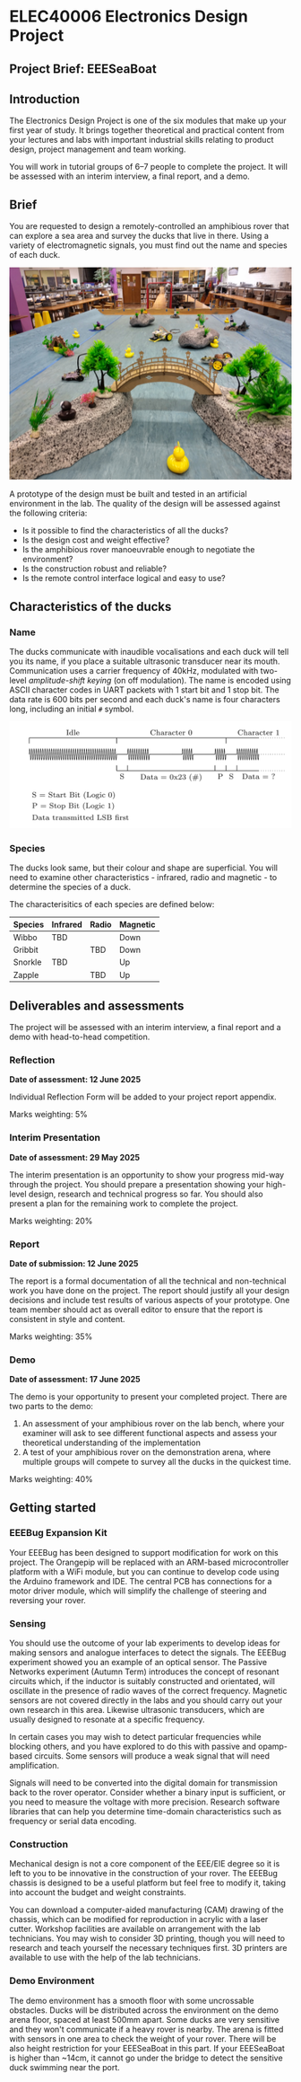 # ELEC40006 Electronics Design Project 
## Project Brief: EEESeaBoat
	
## Introduction
	
The Electronics Design Project is one of the six modules that make up your first year of study.
It brings together theoretical and practical content from your lectures and labs with important industrial skills relating to product design, project management and team working.
		
You will work in tutorial groups of 6–7 people to complete the project.
It will be assessed with an interim interview, a final report, and a demo.
		
## Brief

You are requested to design a remotely-controlled an amphibious rover that can explore a sea area and survey the ducks that live in there.
Using a variety of electromagnetic signals, you must find out the name and species of each duck.

![Ducks in their environment](duck-arena.jpg)
  
A prototype of the design must be built and tested in an artificial environment in the lab.
The quality of the design will be assessed against the following criteria:
- Is it possible to find the characteristics of all the ducks?
- Is the design cost and weight effective?
- Is the amphibious rover manoeuvrable enough to negotiate the environment?
- Is the construction robust and reliable?
- Is the remote control interface logical and easy to use?
	
## Characteristics of the ducks
### Name

The ducks communicate with inaudible vocalisations and each duck will tell you its name, if you place a suitable ultrasonic transducer near its mouth.
Communication uses a carrier frequency of 40kHz, modulated with two-level *amplitude-shift keying* (on off modulation).
The name is encoded using ASCII character codes in UART packets with 1 start bit and 1 stop bit.
The data rate is 600 bits per second and each duck's name is four characters long, including an initial `#` symbol.
	
![Duck name encoded in radio frequency](name-encoding.png)
	
### Species

The ducks look same, but their colour and shape are superficial. You will need to examine other characteristics - infrared, radio and magnetic - to determine the species of a duck.

The characterisitics of each species are defined below:

| Species  | Infrared | Radio | Magnetic |
| -------- | -------- | ----- | -------- |
| Wibbo  | TBD      |       | Down     |
| Gribbit  |          | TBD   | Down     |
| Snorkle | TBD      |       | Up      |
| Zapple |          | TBD   | Up    |

## Deliverables and assessments
	
The project will be assessed with an interim interview, a final report and a demo with head-to-head competition.

### Reflection

**Date of assessment:  12 June 2025**

Individual Reflection Form will be added to your project report appendix.

Marks weighting: 5%

### Interim Presentation

**Date of assessment:  29 May 2025**

The interim presentation is an opportunity to show your progress mid-way through the project.
You should prepare a presentation showing your high-level design, research and technical progress so far.
You should also present a plan for the remaining work to complete the project.

Marks weighting: 20%
	
### Report

**Date of submission:  12 June 2025**

The report is a formal documentation of all the technical and non-technical work you have done on the project.
The report should justify all your design decisions and include test results of various aspects of your prototype.
One team member should act as overall editor to ensure that the report is consistent in style and content.

Marks weighting: 35%
			
### Demo

**Date of assessment:  17 June 2025**

The demo is your opportunity to present your completed project.
There are two parts to the demo:
1. An assessment of your amphibious rover on the lab bench, where your examiner will ask to see different functional aspects and assess your theoretical understanding of the implementation
2. A test of your amphibious rover on the demonstration arena, where multiple groups will compete to survey all the ducks in the quickest time.

Marks weighting: 40%
	
## Getting started
				
### EEEBug Expansion Kit
Your EEEBug has been designed to support modification for work on this project.
The Orangepip will be replaced with an ARM-based microcontroller platform with a WiFi module, but you can continue to develop code using the Arduino framework and IDE.
The central PCB has connections for a motor driver module, which will simplify the challenge of steering and reversing your rover.
			
### Sensing
You should use the outcome of your lab experiments to develop ideas for making sensors and analogue interfaces to detect the signals.
The EEEBug experiment showed you an example of an optical sensor.
The Passive Networks experiment (Autumn Term) introduces the concept of resonant circuits which, if the inductor is suitably constructed and orientated, will oscillate in the presence of radio waves of the correct frequency.
Magnetic sensors are not covered directly in the labs and you should carry out your own research in this area. Likewise ultrasonic transducers, which are usually designed to resonate at a specific frequency.
			
In certain cases you may wish to detect particular frequencies while blocking others, and you have explored to do this with passive and opamp-based circuits.
Some sensors will produce a weak signal that will need amplification.

Signals will need to be converted into the digital domain for transmission back to the rover operator.
Consider whether a binary input is sufficient, or you need to measure the voltage with more precision.
Research software libraries that can help you determine time-domain characteristics such as frequency or serial data encoding.
			
### Construction
Mechanical design is not a core component of the EEE/EIE degree so it is left to you to be innovative in the construction of your rover.
The EEEBug chassis is designed to be a useful platform but feel free to modify it, taking into account the budget and weight constraints.
			
You can download a computer-aided manufacturing (CAM) drawing of the chassis, which can be modified for reproduction in acrylic with a laser cutter.
Workshop facilities are available on arrangement with the lab technicians.
You may wish to consider 3D printing, though you will need to research and teach yourself the necessary techniques first.
3D printers are available to use with the help of the lab technicians.	

### Demo Environment
The demo environment has a smooth floor with some uncrossable obstacles.
Ducks will be distributed across the environment on the demo arena floor, spaced at least 500mm apart.
Some ducks are very sensitive and they won't communicate if a heavy rover is nearby. The arena is fitted with sensors in one area to check the weight of your rover. There will be also height restriction for your EEESeaBoat in this part. If your EEESeaBoat is higher than ~14cm, it cannot go under the bridge to detect the sensitive duck swimming near the port.

